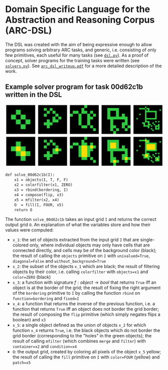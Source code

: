 # Domain Specific Language for the Abstraction and Reasoning Corpus (ARC-DSL)

The DSL was created with the aim of being expressive enough to allow programs solving arbitrary ARC tasks, and generic, i.e. consisting of only few primitives, each useful for many tasks (see [`dsl.py`](dsl.py)). As a proof of concept, solver programs for the training tasks were written (see [`solvers.py`](solvers.py)). See [`arc_dsl_writeup.pdf`](arc_dsl_writeup.pdf) for a more detailed description of the work.


## Example solver program for task 00d62c1b written in the DSL

![Tux, the Linux mascot](00d62c1b.png)

```
def solve_00d62c1b(I):
    x1 = objects(I, T, F, F)
    x2 = colorfilter(x1, ZERO)
    x3 = rbind(bordering, I)
    x4 = compose(flip, x3)
    x5 = mfilter(x2, x4)
    O  = fill(I, FOUR, x5)
    return O
```

The function `solve_00d62c1b` takes an input grid `I` and returns the correct output grid `O`. An explanation of what the variables store and how their values were computed:

- `x_1`: the set of objects extracted from the input grid `I` that are single-colored only, where individual objects may only have cells that are connected directly, and cells may be of the background color (black); the result of calling the `objects` primitive on `I` with `univalued=True`, `diagonal=False` and `without_background=True`
- `x_2`: the subset of the objects `x_1` which are black; the result of filtering objects by their color, i.e. calling `colorfilter` with `objects=x1` and `color=ZERO` (black)
- `x_3`: a function with signature $f: object \rightarrow bool$ that returns `True` iff an object is at the border of the grid; the result of fixing the right argument of the `bordering` primitive to `I` by calling the function `rbind` on `function=bordering` and `fixed=I`
- `x_4`: a function that returns the inverse of the previous function, i.e. a function that returns `True` iff an object does not border the grid border; the result of composing the `flip` primitive (which simply negates flips a boolean) and `x3`
- `x_5`: a single object defined as the union of objects `x_2` for which function `x_4` returns `True`, i.e. the black objects which do not border the grid border (corresponding to the "holes" in the green objects); the result of calling `mfilter` (which combines `merge` and `filter`) with `container=x2` and `condition=x4`
- `O`: the output grid, created by coloring all pixels of the object `x_5` yellow; the result of calling the `fill` primitive on `I` with `color=FOUR` (yellow) and `patch=x5`
